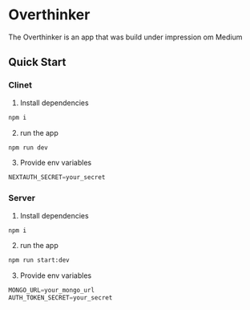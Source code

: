 # Overthinker

The Overthinker is an app that was build under impression om Medium

## Quick Start

### Clinet
  1. Install dependencies
  ```sh
  npm i 
  ```
  2. run the app
  ```sh
  npm run dev
  ```
  3. Provide env variables
  ```javascript 
  NEXTAUTH_SECRET=your_secret
  ```

### Server
  1. Install dependencies
  ```sh
  npm i 
  ```
  2. run the app
  ```sh
  npm run start:dev
  ```
  3. Provide env variables
  ```javascript 
  MONGO_URL=your_mongo_url
  AUTH_TOKEN_SECRET=your_secret
  ```
